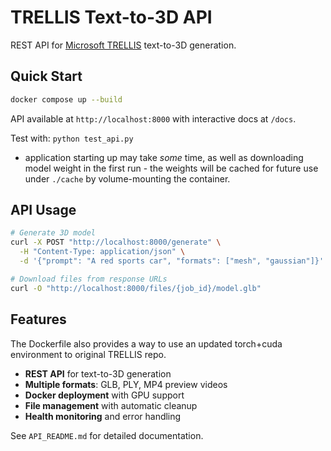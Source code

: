 # TRELLIS Text-to-3D API

REST API for [Microsoft TRELLIS](https://github.com/microsoft/TRELLIS) text-to-3D generation.

## Quick Start

```bash
docker compose up --build
```

API available at `http://localhost:8000` with interactive docs at `/docs`.

Test with: `python test_api.py`
- application starting up may take *some* time, as well as downloading model weight in the first run - the weights will be cached for future use under `./cache` by volume-mounting the container. 

## API Usage

```bash
# Generate 3D model
curl -X POST "http://localhost:8000/generate" \
  -H "Content-Type: application/json" \
  -d '{"prompt": "A red sports car", "formats": ["mesh", "gaussian"]}'

# Download files from response URLs
curl -O "http://localhost:8000/files/{job_id}/model.glb"
```

## Features

The Dockerfile also provides a way to use an updated torch+cuda environment to original TRELLIS repo. 

- **REST API** for text-to-3D generation
- **Multiple formats**: GLB, PLY, MP4 preview videos
- **Docker deployment** with GPU support
- **File management** with automatic cleanup
- **Health monitoring** and error handling

See `API_README.md` for detailed documentation.

